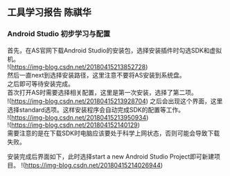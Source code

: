 ## 工具学习报告 陈祺华  

### Android Studio 初步学习与配置  

首先，在AS官网下载Android Studio的安装包，选择安装插件时勾选SDK和虚拟机。  
!(https://img-blog.csdn.net/20180415213852728)  
然后一直next到选择安装路径，这里注意不要将AS安装到系统盘。  
之后即可等待安装完成。  
首次打开AS时需要选择相关配置，这里是第一次安装，选择了第二项。  
!(https://img-blog.csdn.net/20180415213928704)
之后会出现这个界面，这里选择standard选项。这样安装程序会自动完成SDK的配置等工作。  
!(https://img-blog.csdn.net/20180415213950934)  
!(https://img-blog.csdn.net/201804152140129)  
需要注意的是在下载SDK时电脑应该要处于科学上网状态，否则可能会导致下载失败。  


安装完成后界面如下，此时选择start a new Android Studio Project即可新建项目。
!(https://img-blog.csdn.net/20180415214026944)
